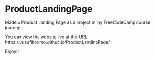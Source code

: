 # ProductLandingPage

Made a Product Landing Page as a project in my FreeCodeCamp course joureny. 

You can view the website live at this URL: https://yusufibraimo.github.io/ProductLandingPage/

Enjoy!!
